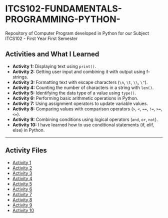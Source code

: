 # ITCS102-FUNDAMENTALS-PROGRAMMING-PYTHON-
Repository of Computer Program developed in Python for our Subject ITCS102 - First Year First Semester
## Activities and What I Learned

- **Activity 1:** Displaying text using `print()`.
- **Activity 2:** Getting user input and combining it with output using f-strings.
- **Activity 3:** Formatting text with escape characters (`\n`, `\t`, `\\`, `\"`).
- **Activity 4:** Counting the number of characters in a string with `len()`.
- **Activity 5:** Identifying the data type of a value using `type()`.
- **Activity 6:** Performing basic arithmetic operations in Python.
- **Activity 7:** Using assignment operators to update variable values.
- **Activity 8:** Comparing values with comparison operators (`>`, `<`, `==`, `!=`, `>=`, `<=`).
- **Activity 9:** Combining conditions using logical operators (`and`, `or`, `not`).
- **Activity 10:** I have learned how to use conditional statements (if, elif, else) in Python.

---

## Activity Files

- [Activity 1](activity1.py)
- [Activity 2](activity2.py)
- [Activity 3](activity3.py)
- [Activity 4](activity4.py)
- [Activity 5](activity5.py)
- [Activity 6](activity6.py)
- [Activity 7](activity7.py)
- [Activity 8](activity8.py)
- [Activity 9](activity9.py)
- [Activity 10](activity10.py)
